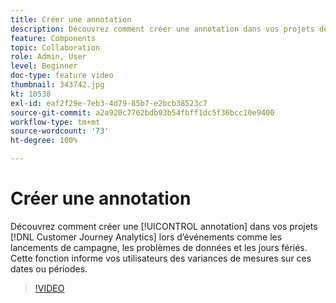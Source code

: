 ```yaml
---
title: Créer une annotation
description: Découvrez comment créer une annotation dans vos projets de Customer Journey Analytics lors d’événements tels que les lancements de campagne, les problèmes de données ou les jours fériés Cette fonction informe vos utilisateurs des variances de mesures sur ces dates ou périodes.
feature: Components
topic: Collaboration
role: Admin, User
level: Beginner
doc-type: feature video
thumbnail: 343742.jpg
kt: 10538
exl-id: eaf2f29e-7eb3-4d79-85b7-e2bcb38523c7
source-git-commit: a2a920c7762bdb93b54fbff1dc5f36bcc10e9400
workflow-type: tm+mt
source-wordcount: '73'
ht-degree: 100%

---
```


# Créer une annotation

Découvrez comment créer une [!UICONTROL annotation] dans vos projets [!DNL Customer Journey Analytics] lors d’événements comme les lancements de campagne, les problèmes de données et les jours fériés. Cette fonction informe vos utilisateurs des variances de mesures sur ces dates ou périodes.

>[!VIDEO](https://video.tv.adobe.com/v/3410235/?quality=12&learn=on&captions=fre_fr)
